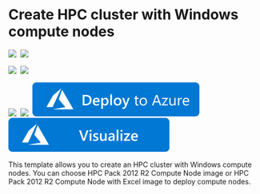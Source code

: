 # Create HPC cluster with Windows compute nodes

<IMG SRC="https://azurequickstartsservice.blob.core.windows.net/badges/create-hpc-cluster/PublicLastTestDate.svg" />&nbsp;
<IMG SRC="https://azurequickstartsservice.blob.core.windows.net/badges/create-hpc-cluster/PublicDeployment.svg" />&nbsp;

<IMG SRC="https://azurequickstartsservice.blob.core.windows.net/badges/create-hpc-cluster/FairfaxLastTestDate.svg" />&nbsp;
<IMG SRC="https://azurequickstartsservice.blob.core.windows.net/badges/create-hpc-cluster/FairfaxDeployment.svg" />&nbsp;

<IMG SRC="https://azurequickstartsservice.blob.core.windows.net/badges/create-hpc-cluster/BestPracticeResult.svg" />&nbsp;
<IMG SRC="https://azurequickstartsservice.blob.core.windows.net/badges/create-hpc-cluster/CredScanResult.svg" />&nbsp;
<a href="https://portal.azure.com/#create/Microsoft.Template/uri/https%3A%2F%2Fraw.githubusercontent.com%2FAzure%2Fazure-quickstart-templates%2Fmaster%2Fcreate-hpc-cluster%2Fazuredeploy.json" target="_blank">
    <img src="https://raw.githubusercontent.com/Azure/azure-quickstart-templates/master/1-CONTRIBUTION-GUIDE/images/deploytoazure.svg?sanitize=true"/>
</a>
<a href="http://armviz.io/#/?load=https%3A%2F%2Fraw.githubusercontent.com%2FAzure%2Fazure-quickstart-templates%2Fmaster%2Fcreate-hpc-cluster%2Fazuredeploy.json" target="_blank">
    <img src="https://raw.githubusercontent.com/Azure/azure-quickstart-templates/master/1-CONTRIBUTION-GUIDE/images/visualizebutton.svg?sanitize=true"/>
</a>

This template allows you to create an HPC cluster with Windows compute nodes. You can choose HPC Pack 2012 R2 Compute Node image or HPC Pack 2012 R2 Compute Node with Excel image to deploy compute nodes.

